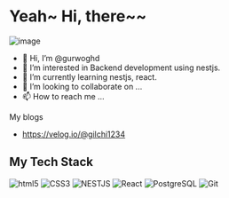 # Yeah~ Hi, there~~ 

![image](https://github.com/gurwoghd/gurwoghd/assets/58104943/21089a54-cf4c-4ffb-b6e9-8173d6851e9e)

- 👋 Hi, I’m @gurwoghd
- 👀 I’m interested in Backend development using nestjs.
- 🌱 I’m currently learning nestjs, react.
- 💞️ I’m looking to collaborate on ...
- 📫 How to reach me ...

My blogs
- https://velog.io/@gilchi1234

<!---
gurwoghd/gurwoghd is a ✨ special ✨ repository because its `README.md` (this file) appears on your GitHub profile.
You can click the Preview link to take a look at your changes.
--->

## My Tech Stack
![html5](https://img.shields.io/badge/HTML5-E34F26?logo=HTML5&logoColor=f5f5f5)
![CSS3](https://img.shields.io/badge/css3-1572B6?logo=CSS3&logoColor=f5f5f5)
![NESTJS](https://img.shields.io/badge/NestJS-E0234E?logo=NestJs&logoColor=f5f5f5)
![React](https://img.shields.io/badge/React-61DAFB?logo=React&logoColor=f5f5f5)
![PostgreSQL](https://img.shields.io/badge/PostgreSQL-4169E1?logo=PostgreSQL&logoColor=f5f5f5)
![Git](https://img.shields.io/badge/Git-F05032?logo=Git&logoColor=f5f5f5)
